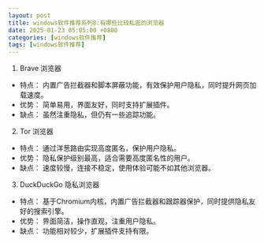 ```yaml
---
layout: post
title: windows软件推荐系列8:有哪些比较私密的浏览器
date: 2025-01-23 05:05:00 +0800
categories: [windows软件推荐]
tags: [windows软件推荐]
---
```

1. Brave 浏览器
 * 特点： 内置广告拦截器和脚本屏蔽功能，有效保护用户隐私，同时提升网页加载速度。
 * 优势： 简单易用，界面友好，同时支持扩展插件。
 * 缺点： 虽然注重隐私，但仍有一些追踪功能。

2. Tor 浏览器
 * 特点： 通过洋葱路由实现高度匿名，保护用户隐私。
 * 优势： 隐私保护级别最高，适合需要高度匿名性的用户。
 * 缺点： 速度较慢，连接不稳定，使用体验可能不如其他浏览器。

3. DuckDuckGo 隐私浏览器
 * 特点： 基于Chromium内核，内置广告拦截器和跟踪器保护，同时提供隐私友好的搜索引擎。
 * 优势： 界面简洁，操作直观，注重用户隐私。
 * 缺点： 功能相对较少，扩展插件支持有限。